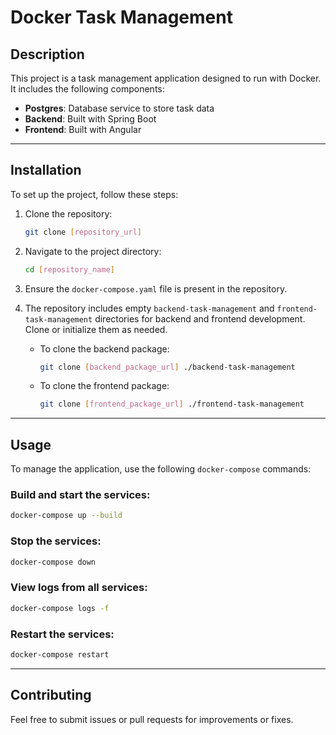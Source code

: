 # Docker Task Management

## Description

This project is a task management application designed to run with Docker. It includes the following components:

- **Postgres**: Database service to store task data
- **Backend**: Built with Spring Boot
- **Frontend**: Built with Angular

---

## Installation

To set up the project, follow these steps:

1. Clone the repository:
   ```bash
   git clone [repository_url]
   ```

2. Navigate to the project directory:
   ```bash
   cd [repository_name]
   ```

3. Ensure the `docker-compose.yaml` file is present in the repository.

4. The repository includes empty `backend-task-management` and `frontend-task-management` directories for backend and frontend development. Clone or initialize them as needed.

    - To clone the backend package:
      ```bash
      git clone [backend_package_url] ./backend-task-management
      ```

    - To clone the frontend package:
      ```bash
      git clone [frontend_package_url] ./frontend-task-management
      ```

---

## Usage

To manage the application, use the following `docker-compose` commands:

### Build and start the services:
```bash
docker-compose up --build
```

### Stop the services:
```bash
docker-compose down
```

### View logs from all services:
```bash
docker-compose logs -f
```

### Restart the services:
```bash
docker-compose restart
```

---

## Contributing

Feel free to submit issues or pull requests for improvements or fixes.



